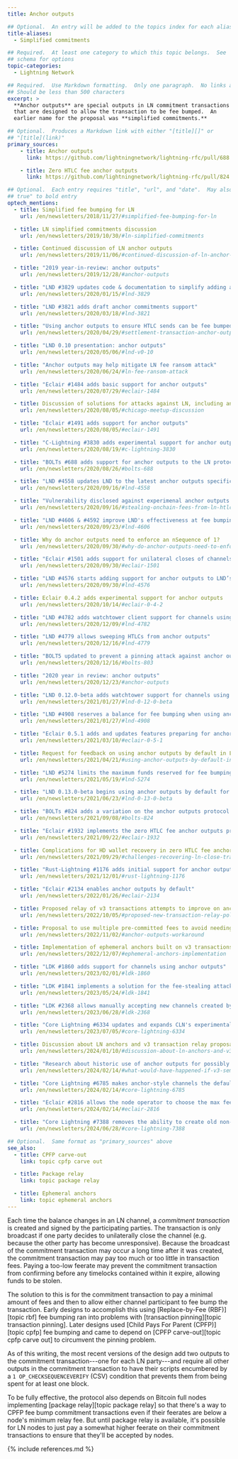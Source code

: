 ```yaml
---
title: Anchor outputs

## Optional.  An entry will be added to the topics index for each alias
title-aliases:
  - Simplified commitments

## Required.  At least one category to which this topic belongs.  See
## schema for options
topic-categories:
  - Lightning Network

## Required.  Use Markdown formatting.  Only one paragraph.  No links allowed.
## Should be less than 500 characters
excerpt: >
  **Anchor outputs** are special outputs in LN commitment transactions
  that are designed to allow the transaction to be fee bumped.  An
  earlier name for the proposal was **simplified commitments.**

## Optional.  Produces a Markdown link with either "[title][]" or
## "[title](link)"
primary_sources:
    - title: Anchor outputs
      link: https://github.com/lightningnetwork/lightning-rfc/pull/688

    - title: Zero HTLC fee anchor outputs
      link: https://github.com/lightningnetwork/lightning-rfc/pull/824

## Optional.  Each entry requires "title", "url", and "date".  May also use "feature:
## true" to bold entry
optech_mentions:
  - title: Simplified fee bumping for LN
    url: /en/newsletters/2018/11/27/#simplified-fee-bumping-for-ln

  - title: LN simplified commitments discussion
    url: /en/newsletters/2019/10/30/#ln-simplified-commitments

  - title: Continued discussion of LN anchor outputs
    url: /en/newsletters/2019/11/06/#continued-discussion-of-ln-anchor-outputs

  - title: "2019 year-in-review: anchor outputs"
    url: /en/newsletters/2019/12/28/#anchor-outputs

  - title: "LND #3829 updates code & documentation to simplify adding anchor outputs"
    url: /en/newsletters/2020/01/15/#lnd-3829

  - title: "LND #3821 adds draft anchor commitments support"
    url: /en/newsletters/2020/03/18/#lnd-3821

  - title: "Using anchor outputs to ensure HTLC sends can be fee bumped"
    url: /en/newsletters/2020/04/29/#settlement-transaction-anchor-outputs

  - title: "LND 0.10 presentation: anchor outputs"
    url: /en/newsletters/2020/05/06/#lnd-v0-10

  - title: "Anchor outputs may help mitigate LN fee ransom attack"
    url: /en/newsletters/2020/06/24/#ln-fee-ransom-attack

  - title: "Eclair #1484 adds basic support for anchor outputs"
    url: /en/newsletters/2020/07/29/#eclair-1484

  - title: Discussion of solutions for attacks against LN, including anchor outputs
    url: /en/newsletters/2020/08/05/#chicago-meetup-discussion

  - title: "Eclair #1491 adds support for anchor outputs"
    url: /en/newsletters/2020/08/05/#eclair-1491

  - title: "C-Lightning #3830 adds experimental support for anchor outputs"
    url: /en/newsletters/2020/08/19/#c-lightning-3830

  - title: "BOLTs #688 adds support for anchor outputs to the LN protocol"
    url: /en/newsletters/2020/08/26/#bolts-688

  - title: "LND #4558 updates LND to the latest anchor outputs specification"
    url: /en/newsletters/2020/09/16/#lnd-4558

  - title: "Vulnerability disclosed against experimenal anchor outputs proposal"
    url: /en/newsletters/2020/09/16/#stealing-onchain-fees-from-ln-htlcs

  - title: "LND #4606 & #4592 improve LND's effectiveness at fee bumping anchor outputs"
    url: /en/newsletters/2020/09/23/#lnd-4606

  - title: Why do anchor outputs need to enforce an nSequence of 1?
    url: /en/newsletters/2020/09/30/#why-do-anchor-outputs-need-to-enforce-an-nsequence-of-1

  - title: "Eclair #1501 adds support for unilateral closes of channels using anchors"
    url: /en/newsletters/2020/09/30/#eclair-1501

  - title: "LND #4576 starts adding support for anchor outputs to LND’s watchtower"
    url: /en/newsletters/2020/09/30/#lnd-4576

  - title: Eclair 0.4.2 adds experimental support for anchor outputs
    url: /en/newsletters/2020/10/14/#eclair-0-4-2

  - title: "LND #4782 adds watchtower client support for channels using anchor outputs"
    url: /en/newsletters/2020/12/09/#lnd-4782

  - title: "LND #4779 allows sweeping HTLCs from anchor outputs"
    url: /en/newsletters/2020/12/16/#lnd-4779

  - title: "BOLT5 updated to prevent a pinning attack against anchor outputs"
    url: /en/newsletters/2020/12/16/#bolts-803

  - title: "2020 year in review: anchor outputs"
    url: /en/newsletters/2020/12/23/#anchor-outputs

  - title: "LND 0.12.0-beta adds watchtower support for channels using anchor outputs"
    url: /en/newsletters/2021/01/27/#lnd-0-12-0-beta

  - title: "LND #4908 reserves a balance for fee bumping when using anchor outputs"
    url: /en/newsletters/2021/01/27/#lnd-4908

  - title: "Eclair 0.5.1 adds and updates features preparing for anchor outputs"
    url: /en/newsletters/2021/03/10/#eclair-0-5-1

  - title: Request for feedback on using anchor outputs by default in LND
    url: /en/newsletters/2021/04/21/#using-anchor-outputs-by-default-in-lnd

  - title: "LND #5274 limits the maximum funds reserved for fee bumping anchor outputs"
    url: /en/newsletters/2021/05/19/#lnd-5274

  - title: "LND 0.13.0-beta begins using anchor outputs by default for all new channels"
    url: /en/newsletters/2021/06/23/#lnd-0-13-0-beta

  - title: "BOLTs #824 adds a variation on the anchor outputs protocol that prevents a fee-stealing attack"
    url: /en/newsletters/2021/09/08/#bolts-824

  - title: "Eclair #1932 implements the zero HTLC fee anchor outputs protocol"
    url: /en/newsletters/2021/09/22/#eclair-1932

  - title: Complications for HD wallet recovery in zero HTLC fee anchor outputs protocol
    url: /en/newsletters/2021/09/29/#challenges-recovering-ln-close-transactions-using-only-a-seed

  - title: "Rust-Lightning #1176 adds initial support for anchor outputs-style fee bumping"
    url: /en/newsletters/2021/12/01/#rust-lightning-1176

  - title: "Eclair #2134 enables anchor outputs by default"
    url: /en/newsletters/2022/01/26/#eclair-2134

  - title: Proposed relay of v3 transactions attempts to improve on anchor outputs
    url: /en/newsletters/2022/10/05/#proposed-new-transaction-relay-policies-designed-for-ln-penalty

  - title: Proposal to use multiple pre-committed fees to avoid needing anchor outputs in many cases
    url: /en/newsletters/2022/11/02/#anchor-outputs-workaround

  - title: Implementation of ephemeral anchors built on v3 transactions
    url: /en/newsletters/2022/12/07/#ephemeral-anchors-implementation

  - title: "LDK #1860 adds support for channels using anchor outputs"
    url: /en/newsletters/2023/02/01/#ldk-1860

  - title: "LDK #1841 implements a solution for the fee-stealing attack described in BOLTs #824"
    url: /en/newsletters/2023/05/24/#ldk-1841

  - title: "LDK #2368 allows manually accepting new channels created by a peer that use anchor outputs"
    url: /en/newsletters/2023/06/28/#ldk-2368

  - title: "Core Lightning #6334 updates and expands CLN's experimental support for anchor outputs"
    url: /en/newsletters/2023/07/05/#core-lightning-6334

  - title: Discussion about LN anchors and v3 transaction relay proposal
    url: /en/newsletters/2024/01/10/#discussion-about-ln-anchors-and-v3-transaction-relay-proposal

  - title: "Research about historic use of anchor outputs for possibly imbuing them with v3 properties"
    url: /en/newsletters/2024/02/14/#what-would-have-happened-if-v3-semantics-had-been-applied-to-anchor-outputs-a-year-ago

  - title: "Core Lightning #6785 makes anchor-style channels the default"
    url: /en/newsletters/2024/02/14/#core-lightning-6785

  - title: "Eclair #2816 allows the node operator to choose the max fee for an anchor output"
    url: /en/newsletters/2024/02/14/#eclair-2816

  - title: "Core Lightning #7388 removes the ability to create old non-zero-fee anchor-style channels"
    url: /en/newsletters/2024/06/28/#core-lightning-7388

## Optional.  Same format as "primary_sources" above
see_also:
  - title: CPFP carve-out
    link: topic cpfp carve out

  - title: Package relay
    link: topic package relay

  - title: Ephemeral anchors
    link: topic ephemeral anchors
---
```

Each time the balance changes in an LN channel, a *commitment
transaction* is created and signed by the participating parties.  The
transaction is only broadcast if one party decides to
unilaterally close the channel (e.g. because the other party has
become unresponsive).  Because the broadcast of the commitment
transaction may occur a long time after it was created, the commitment
transaction may pay too much or too little in transaction fees.
Paying a too-low feerate may prevent the commitment transaction from
confirming before any timelocks contained within it expire, allowing
funds to be stolen.

The solution to this is for the commitment transaction to pay a
minimal amount of fees and then to allow either channel participant to fee
bump the transaction.  Early designs to accomplish this using [Replace-by-Fee
(RBF)][topic rbf] fee bumping ran into problems with [transaction
pinning][topic transaction pinning].  Later designs used
[Child Pays For Parent (CPFP)][topic cpfp] fee bumping and came to
depend on [CPFP carve-out][topic cpfp carve out] to circumvent the
pinning problem.

As of this writing, the most recent versions of the design add two
outputs to the commitment transaction---one for each LN party---and
require all other outputs in the commitment transaction to have their
scripts encumbered by a `1 OP_CHECKSEQUENCEVERIFY` (CSV) condition
that prevents them from being spent for at least one block.

To be fully effective, the protocol also depends on Bitcoin full nodes
implementing [package relay][topic package relay] so that there's a
way to CPFP fee bump commitment transactions even if their feerates
are below a node's minimum relay fee.  But until package relay is
available, it's possible for LN nodes to just pay a somewhat higher
feerate on their commitment transactions to ensure that they'll be
accepted by nodes.

{% include references.md %}
